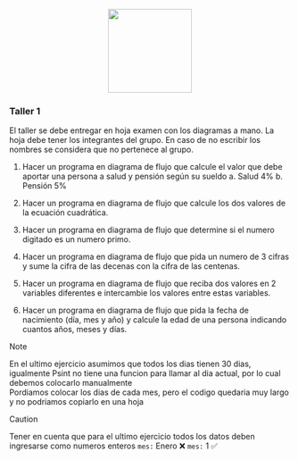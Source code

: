 <p align="center">
  <img width="150px" src="https://i.ibb.co/bXvzjXm/LOGO-h1.png" />
</p>

### Taller 1 
El taller se debe entregar en hoja examen con los diagramas a mano. La hoja debe tener los 
integrantes del grupo. En caso de no escribir los nombres se considera que no pertenece al 
grupo. 
1. Hacer un programa en diagrama de flujo que calcule el valor que debe aportar una persona 
a salud y pensión según su sueldo 
a. Salud 4% 
b. Pensión 5% 

2. Hacer un programa en diagrama de flujo que calcule los dos valores de la ecuación 
cuadrática. 

3. Hacer un programa en diagrama de flujo que determine si el numero digitado es un numero 
primo. 

4. Hacer un programa en diagrama de flujo que pida un numero de 3 cifras y sume la cifra de 
las decenas con la cifra de las centenas. 

5. Hacer un programa en diagrama de flujo que reciba dos valores en 2 variables diferentes e 
intercambie los valores entre estas variables. 

6. Hacer un programa en diagrama de flujo que pida la fecha de nacimiento (día, mes y año) y 
calcule la edad de una persona indicando cuantos años, meses y días.
> [!NOTE]
> En el ultimo ejercicio asumimos que todos los dias tienen 30 dias, igualmente Psint no tiene una funcion para llamar al dia actual, por lo cual debemos colocarlo manualmente
> <br>
> Pordiamos colocar los dias de cada mes, pero el codigo quedaria muy largo y no podriamos copiarlo en una hoja

> [!CAUTION]
> Tener en cuenta que para el ultimo ejercicio todos los datos deben ingresarse como numeros enteros
> `mes:` Enero ❌
> `mes:` 1 ✅